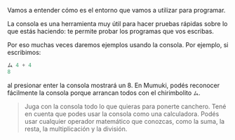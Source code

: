 Vamos a entender cómo es el entorno que vamos a utilizar para programar.

La consola es una herramienta muy útil para hacer pruebas rápidas sobre lo que estás haciendo: te permite probar los programas que vos escribas.

Por eso muchas veces daremos ejemplos usando la consola. Por ejemplo, si escribimos:


```javascript
ム 4 + 4
8
```
 
al presionar enter la consola mostrará un 8. En Mumuki, podés reconocer fácilmente la consola porque arrancan todos con el chirimbolito `ム`.


> Juga con la consola todo lo que quieras para ponerte canchero. Tené en cuenta que podes usar la consola como una calculadora. Podés usar cualquier operador matemático que conozcas, como la suma, la resta, la multiplicación y la división.